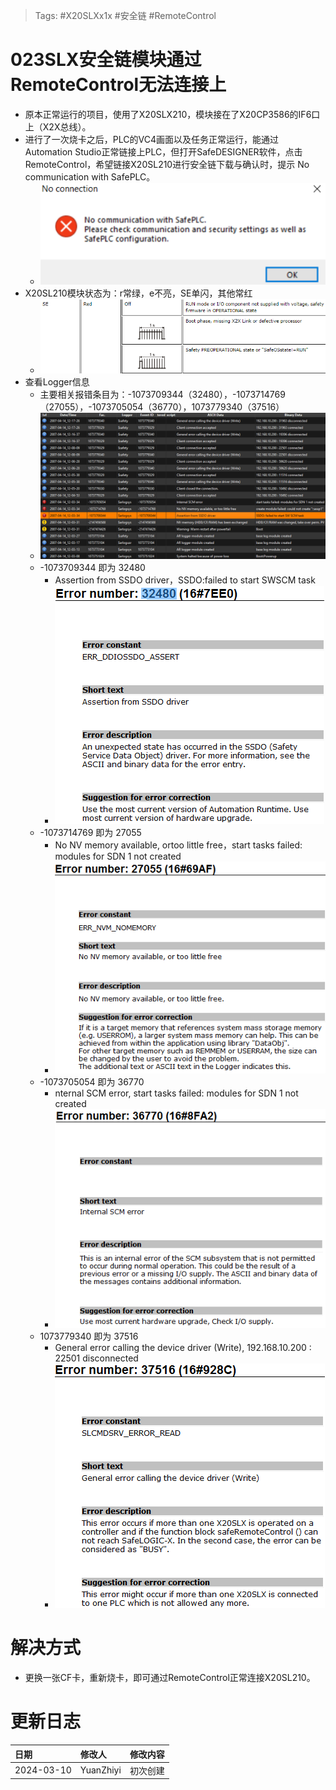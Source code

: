 > Tags: #X20SLXx1x #安全链 #RemoteControl

# 023SLX安全链模块通过RemoteControl无法连接上

- 原本正常运行的项目，使用了X20SLX210，模块接在了X20CP3586的IF6口上（X2X总线）。
- 进行了一次烧卡之后，PLC的VC4画面以及任务正常运行，能通过Automation Studio正常链接上PLC，但打开SafeDESIGNER软件，点击RemoteControl，希望链接X20SL210进行安全链下载与确认时，提示 No communication with SafePLC。
    - ![](FILES/023SLX安全链模块通过RemoteControl无法连接上/image-20240310223619080.png)
- X20SL210模块状态为：r常绿，e不亮，SE单闪，其他常红
    - ![](FILES/023SLX安全链模块通过RemoteControl无法连接上/image-20240310223814734.png)
- 查看Logger信息
    - 主要相关报错条目为：-1073709344（32480），-1073714769（27055），-1073705054（36770），1073779340（37516）
    - ![](FILES/023SLX安全链模块通过RemoteControl无法连接上/image-20240310223837705.png)
    - -1073709344 即为 32480
        - Assertion from SSDO driver，SSDO:failed to start SWSCM task
        - ![](FILES/023SLX安全链模块通过RemoteControl无法连接上/image-20240310223941909.png)
    - -1073714769 即为 27055
        - No NV memory available, ortoo little free，start tasks failed: modules for SDN 1 not created
        - ![](FILES/023SLX安全链模块通过RemoteControl无法连接上/image-20240310224252744.png)
    - -1073705054 即为 36770
        - nternal SCM error, start tasks failed: modules for SDN 1 not created
        - ![](FILES/023SLX安全链模块通过RemoteControl无法连接上/image-20240310224359996.png)
    - 1073779340 即为 37516
        - General error calling the device driver (Write), 192.168.10.200 : 22501 disconnected
        - ![](FILES/023SLX安全链模块通过RemoteControl无法连接上/image-20240310224425166.png)

# 解决方式

- 更换一张CF卡，重新烧卡，即可通过RemoteControl正常连接X20SL210。

# 更新日志

| 日期     | 修改人     | 修改内容     |
|:-----|:-----|:-----|
| 2024-03-10     | YuanZhiyi     | 初次创建     |
